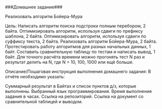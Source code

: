 ###Домашнее задание###

Реализовать алгоритм Бойера-Мура

Цель:
Написать алгоритм поиска подстроки полным перебором, 2 байта.
Оптимизировать алгоритм, используя сдвиги по префиксу шаблона, 2 байта.
Оптимизировать алгоритм, используя сдвиги по суффиксу текста, 2 байта.
Реализовать алгоритм Бойера-Мура, 2 байта.
Протестировать работу алгоритмов для разных начальных данных, 1 байт.
Составить сравнительную таблицу по тестам и написать вывод, 1 байт.
Для точного расчёта времени можно прогонять тест N раз и результат делить на N, где N = 10, 100, 1000 или ещё больше.

Описание/Пошаговая инструкция выполнения домашнего задания:
В отчёте необходимо указать:

Суммарный результат в Байтах и список пунктов д/з, которые выполнены.
Выбранный язык программирования.
Время выполнения задания в часах.
Ссылка на репозиторий.
Ссылка на документ со сравнительной таблицей и выводом.